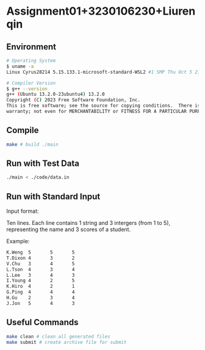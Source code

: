# Assignment01+3230106230+Liurenqin

## Environment

```bash
# Operating System
$ uname -a
Linux Cyrus28214 5.15.133.1-microsoft-standard-WSL2 #1 SMP Thu Oct 5 21:02:42 UTC 2023 x86_64 x86_64 x86_64 GNU/Linux

# Compiler Version
$ g++ --version
g++ (Ubuntu 13.2.0-23ubuntu4) 13.2.0
Copyright (C) 2023 Free Software Foundation, Inc.
This is free software; see the source for copying conditions.  There is NO
warranty; not even for MERCHANTABILITY or FITNESS FOR A PARTICULAR PURPOSE.
```

## Compile

```bash
make # build ./main
```

## Run with Test Data

```bash
./main < ./code/data.in
```

## Run with Standard Input

Input format:

Ten lines. Each line contains 1 string and 3 intergers (from 1 to 5), representing the name and 3 scores of a student.

Example:

```txt
K.Weng  5       5       5
T.Dixon 4       3       2
V.Chu   3       4       5
L.Tson  4       3       4
L.Lee   3       4       3
I.Young 4       2       5
K.Hiro  4       2       1
G.Ping  4       4       4
H.Gu    2       3       4
J.Jon   5       4       3
```

## Useful Commands

```bash
make clean # clean all generated files
make submit # create archive file for submit
```